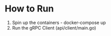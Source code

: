# How to Run

1. Spin up the containers - docker-compose up
2. Run the gRPC Client (api/client/main.go)

